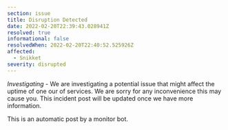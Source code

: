 ```yaml
---
section: issue
title: Disruption Detected
date: 2022-02-20T22:39:43.028941Z
resolved: true
informational: false
resolvedWhen: 2022-02-20T22:40:52.525926Z
affected:
  - Snikket
severity: disrupted
---
```

*Investigating* - We are investigating a potential issue that might affect the uptime of one our of services. We are sorry for any inconvenience this may cause you. This incident post will be updated once we have more information.

This is an automatic post by a monitor bot.
        